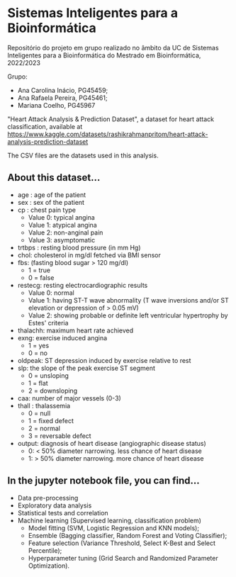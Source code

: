 # Sistemas Inteligentes para a Bioinformática
Repositório do projeto em grupo realizado no âmbito da UC de Sistemas Inteligentes para a Bioinformática do Mestrado em Bioinformática, 2022/2023

Grupo:
- Ana Carolina Inácio, PG45459;
- Ana Rafaela Pereira, PG45461;
- Mariana Coelho, PG45967

"Heart Attack Analysis & Prediction Dataset", a dataset for heart attack classification, available at https://www.kaggle.com/datasets/rashikrahmanpritom/heart-attack-analysis-prediction-dataset

The CSV files are the datasets used in this analysis.

## About this dataset...
- age : age of the patient
- sex : sex of the patient
- cp : chest pain type
  - Value 0: typical angina
  - Value 1: atypical angina
  - Value 2: non-anginal pain
  - Value 3: asymptomatic
- trtbps : resting blood pressure (in mm Hg)
- chol: cholesterol in mg/dl fetched via BMI sensor
- fbs: (fasting blood sugar > 120 mg/dl)
  - 1 = true
  - 0 = false
- restecg: resting electrocardiographic results
  - Value 0: normal
  - Value 1: having ST-T wave abnormality (T wave inversions and/or ST elevation or depression of > 0.05 mV)
  - Value 2: showing probable or definite left ventricular hypertrophy by Estes' criteria
- thalachh: maximum heart rate achieved
- exng: exercise induced angina
  - 1 = yes
  - 0 = no
- oldpeak: ST depression induced by exercise relative to rest
- slp: the slope of the peak exercise ST segment
  - 0 = unsloping
  - 1 = flat
  - 2 = downsloping
- caa: number of major vessels (0-3)
- thall : thalassemia
  - 0 = null
  - 1 = fixed defect
  - 2 = normal
  - 3 = reversable defect
- output: diagnosis of heart disease (angiographic disease status)
  - 0: < 50% diameter narrowing. less chance of heart disease
  - 1: > 50% diameter narrowing. more chance of heart disease

## In the jupyter notebook file, you can find...
- Data pre-processing
- Exploratory data analysis
- Statistical tests and correlation
- Machine learning (Supervised learning, classification problem)
  - Model fitting (SVM, Logistic Regression and KNN models);
  - Ensemble (Bagging classifier, Random Forest and Voting Classifier);
  - Feature selection (Variance Threshold, Select K-Best and Select Percentile);
  - Hyperparameter tuning (Grid Search and Randomized Parameter Optimization).
